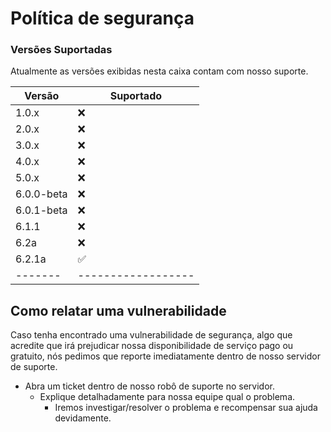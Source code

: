 # Política de segurança

### Versões Suportadas

Atualmente as versões exibidas nesta caixa contam com nosso suporte.

| Versão | Suportado |
| ------- | ------------------ |
| 1.0.x | ❌ |
| 2.0.x | ❌ |
| 3.0.x | ❌ |
| 4.0.x | ❌ |
| 5.0.x | ❌ |
| 6.0.0-beta | ❌ |
| 6.0.1-beta | ❌ |
| 6.1.1 | ❌ |
| 6.2a | ❌ |
| 6.2.1a | ✅ |
| ------- | ------------------ |

## Como relatar uma vulnerabilidade

  Caso tenha encontrado uma vulnerabilidade de segurança, algo que acredite que irá prejudicar nossa disponibilidade de serviço pago ou gratuito, nós pedimos que reporte imediatamente dentro de nosso servidor de suporte.
  
- Abra um ticket dentro de nosso robô de suporte no servidor.
  - Explique detalhadamente para nossa equipe qual o problema.
    - Iremos investigar/resolver o problema e recompensar sua ajuda devidamente.
